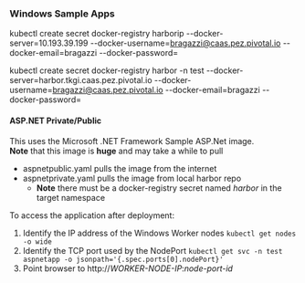 ### Windows Sample Apps

kubectl create secret docker-registry harborip --docker-server=10.193.39.199 --docker-username=bragazzi@caas.pez.pivotal.io --docker-email=bragazzi --docker-password=<PASSWORD>

kubectl create secret docker-registry harbor -n test --docker-server=harbor.tkgi.caas.pez.pivotal.io --docker-username=bragazzi@caas.pez.pivotal.io --docker-email=bragazzi --docker-password=<PASSWORD>

#### ASP.NET Private/Public

This uses the Microsoft .NET Framework Sample ASP.Net image.  
**Note** that this image is **huge** and may take a while to pull

* aspnetpublic.yaml pulls the image from the internet
* aspnetprivate.yaml pulls the image from local harbor repo
  * **Note** there must be a docker-registry secret named *harbor* in the target namespace

To access the application after deployment:
1. Identify the IP address of the Windows Worker nodes `kubectl get nodes -o wide`
2. Identify the TCP port used by the NodePort `kubectl get svc -n test aspnetapp -o jsonpath='{.spec.ports[0].nodePort}'`
3. Point browser to http://*WORKER-NODE-IP*:*node-port-id*
